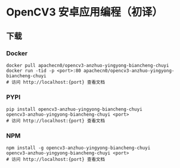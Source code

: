 # OpenCV3 安卓应用编程（初译）

## 下载

### Docker

```
docker pull apachecn0/opencv3-anzhuo-yingyong-biancheng-chuyi
docker run -tid -p <port>:80 apachecn0/opencv3-anzhuo-yingyong-biancheng-chuyi
# 访问 http://localhost:{port} 查看文档
```

### PYPI

```
pip install opencv3-anzhuo-yingyong-biancheng-chuyi
opencv3-anzhuo-yingyong-biancheng-chuyi <port>
# 访问 http://localhost:{port} 查看文档
```

### NPM

```
npm install -g opencv3-anzhuo-yingyong-biancheng-chuyi
opencv3-anzhuo-yingyong-biancheng-chuyi <port>
# 访问 http://localhost:{port} 查看文档
```